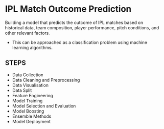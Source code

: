 # IPL Match Outcome Prediction

Building a model that predicts the outcome of IPL matches based on historical data, team composition, player performance, pitch conditions, and other relevant factors. 

- This can be approached as a classification problem using machine learning algorithms.

## STEPS 

- Data Collection
- Data Cleaning and Preprocessing
- Data Visualisation
- Data Split
- Feature Engineering
- Model Training
- Model Selection and Evaluation
- Model Boosting
- Ensemble Methods
- Model Deployment 

